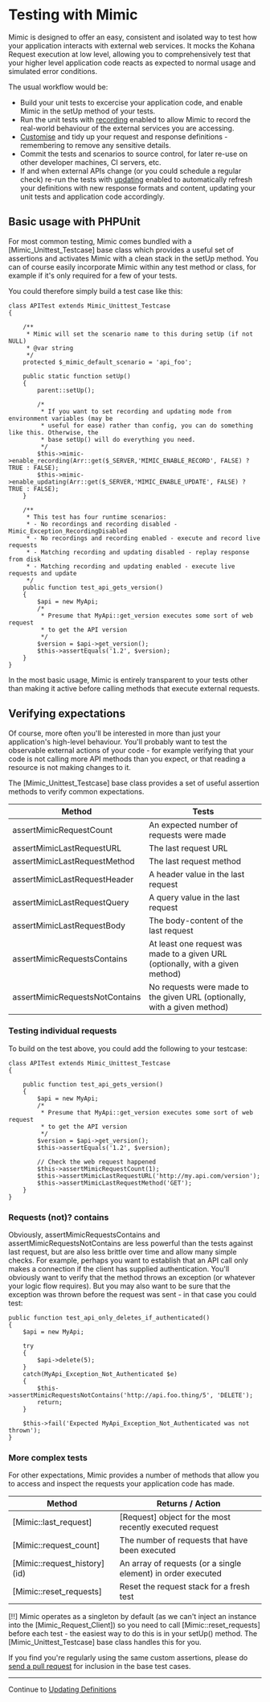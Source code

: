 # Testing with Mimic

Mimic is designed to offer an easy, consistent and isolated way to test how your
application interacts with external web services. It mocks the Kohana Request
execution at low level, allowing you to comprehensively test that your higher
level application code reacts as expected to normal usage and simulated error
conditions.

The usual workflow would be:

* Build your unit tests to excercise your application code, and enable Mimic in
the setUp method of your tests.
* Run the unit tests with [recording](recording.md) enabled to allow Mimic to record the real-world
behaviour of the external services you are accessing.
* [Customise](customising.md) and tidy up your request and response definitions -
remembering to remove any sensitive details.
* Commit the tests and scenarios to source control, for later re-use on other
developer machines, CI servers, etc.
* If and when external APIs change (or you could schedule a regular check) re-run
the tests with [updating](updating.md) enabled to automatically refresh your
definitions with new response formats and content, updating your unit tests and
application code accordingly.

## Basic usage with PHPUnit

For most common testing, Mimic comes bundled with a [Mimic_Unittest_Testcase]
base class which provides a useful set of assertions and activates Mimic with
a clean stack in the setUp method. You can of course easily incorporate Mimic within
any test method or class, for example if it's only required for a few of your tests.

You could therefore simply build a test case like this:

    class APITest extends Mimic_Unittest_Testcase
    {
	
		/**
		 * Mimic will set the scenario name to this during setUp (if not NULL)
		 * @var string
		 */
		protected $_mimic_default_scenario = 'api_foo';

        public static function setUp()
        {
			parent::setUp();
			            
            /*
			 * If you want to set recording and updating mode from environment variables (may be
			 * useful for ease) rather than config, you can do something like this. Otherwise, the
			 * base setUp() will do everything you need.
			 */			 
			$this->mimic->enable_recording(Arr::get($_SERVER,'MIMIC_ENABLE_RECORD', FALSE) ? TRUE : FALSE);
			$this->mimic->enable_updating(Arr::get($_SERVER,'MIMIC_ENABLE_UPDATE', FALSE) ? TRUE : FALSE);
        }

        /**
         * This test has four runtime scenarios:
         * - No recordings and recording disabled - Mimic_Exception_RecordingDisabled
         * - No recordings and recording enabled - execute and record live requests
         * - Matching recording and updating disabled - replay response from disk
         * - Matching recording and updating enabled - execute live requests and update
         */
        public function test_api_gets_version()
        {
            $api = new MyApi;
            /*
             * Presume that MyApi::get_version executes some sort of web request
             * to get the API version
             */
            $version = $api->get_version();
            $this->assertEquals('1.2', $version);
        }
    }

In the most basic usage, Mimic is entirely transparent to your tests other than
making it active before calling methods that execute external requests.

## Verifying expectations

Of course, more often you'll be interested in more than just your application's
high-level behaviour. You'll probably want to test the observable external actions
of your code - for example verifying that your code is not calling more API methods
than you expect, or that reading a resource is not making changes to it.

The [Mimic_Unittest_Testcase] base class provides a set of useful assertion methods to
verify common expectations.

Method                        | Tests
------------------------------|--------
assertMimicRequestCount		  | An expected number of requests were made
assertMimicLastRequestURL	  | The last request URL
assertMimicLastRequestMethod  | The last request method
assertMimicLastRequestHeader  | A header value in the last request
assertMimicLastRequestQuery   | A query value in the last request
assertMimicLastRequestBody    | The body-content of the last request
assertMimicRequestsContains   | At least one request was made to a given URL (optionally, with a given method)
assertMimicRequestsNotContains| No requests were made to the given URL (optionally, with a given method)

### Testing individual requests
To build on the test above, you could add the following to your testcase:

    class APITest extends Mimic_Unittest_Testcase
    {
	
        public function test_api_gets_version()
        {
            $api = new MyApi;
            /*
             * Presume that MyApi::get_version executes some sort of web request
             * to get the API version
             */
            $version = $api->get_version();
            $this->assertEquals('1.2', $version);
			
			// Check the web request happened
			$this->assertMimicRequestCount(1);
			$this->assertMimicLastRequestURL('http://my.api.com/version');
			$this->assertMimicLastRequestMethod('GET');
        }
    }

### Requests (not)? contains
Obviously, assertMimicRequestsContains and assertMimicRequestsNotContains are less powerful than the tests against
last request, but are also less brittle over time and allow many simple checks. For example, perhaps you want to
establish that an API call only makes a connection if the client has supplied authentication. You'll obviously
want to verify that the method throws an exception (or whatever your logic flow requires). But you may also want
to be sure that the exception was thrown before the request was sent - in that case you could test:

    public function test_api_only_deletes_if_authenticated()
    {
		$api = new MyApi;
		
		try
		{
			$api->delete(5);
		}
		catch(MyApi_Exception_Not_Authenticated $e)
		{
			$this->assertMimicRequestsNotContains('http://api.foo.thing/5', 'DELETE');
			return;
		}
		
		$this->fail('Expected MyApi_Exception_Not_Authenticated was not thrown');
    }

### More complex tests

For other expectations, Mimic provides a number of methods that allow you to access and 
inspect the requests your application code has made.

Method                       | Returns / Action
-----------------------------|--------
[Mimic::last_request]        | [Request] object for the most recently executed request
[Mimic::request_count]       | The number of requests that have been executed
[Mimic::request_history]\(id)| An array of requests (or a single element) in order executed
[Mimic::reset_requests]      | Reset the request stack for a fresh test

[!!] Mimic operates as a singleton by default (as we can't inject an instance into
the [Mimic_Request_Client]) so you need to call [Mimic::reset_requests] before
each test - the easiest way to do this is in your setUp() method. The [Mimic_Unittest_Testcase]
base class handles this for you.

If you find you're regularly using the same custom assertions, please do [send a pull request](https://github.com/acoulton/mimic/pulls)
for inclusion in the base test cases.

---
Continue to [Updating Definitions](updating.md)
